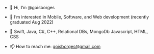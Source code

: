- 👋 Hi, I’m @goisborges
- 👀 I’m interested in Mobile, Software, and Web development (recently graduated Aug 2022)
- 🌱 Swift, Java, C#, C++, Relational DBs, MongoDb Javascript, HTML, CSS

- 📫 How to reach me: goisborges@gmail.com

<!---
goisborges/goisborges is a ✨ special ✨ repository because its `README.md` (this file) appears on your GitHub profile.
You can click the Preview link to take a look at your changes.
--->

